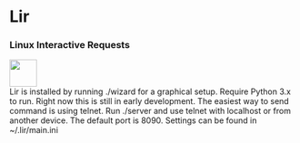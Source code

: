 <h1>Lir</h1>
<h3>Linux Interactive Requests</h3>
<p><a href="https://play.google.com/store/apps/details?id=com.bmandesigns.lir"><img src="https://play.google.com/intl/en_us/badges/images/apps/en-play-badge.png" align="left" height="48" width="auto" ></a></p>
<br/><br/><p>Lir is installed by running ./wizard for a graphical setup. Require Python 3.x to run. Right now this is still in early development. The easiest way to send command is using telnet. Run ./server and use telnet with localhost or from another device. The default port is 8090. Settings can be found in ~/.lir/main.ini</p>
